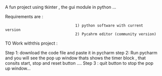 A fun project using tkinter , the gui module in python ...

Requirements are :
					        
									1) python software with current version 
									2) Pycahrm editor (community version)
									
TO Work withthis project :
 
   Step 1: download the code file and paste it in pycharm
	 step 2: Run pycharm and you will see the pop up window thats shows the timer block , that consits start, stop and reset button ....
	 Step 3 : quit button to stop the pop up window...
